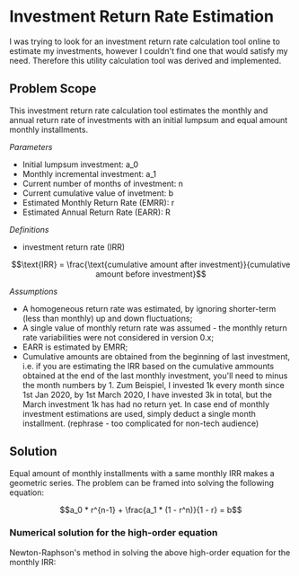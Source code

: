 # Investment Return Rate Estimation

I was trying to look for an investment return rate calculation tool online to estimate my investments, however I couldn't find one that would satisfy my need. Therefore this utility calculation tool was derived and implemented. 

## Problem Scope

This investment return rate calculation tool estimates the monthly and annual return rate of investments with an initial lumpsum and equal amount monthly installments. 

*Parameters*
 - Initial lumpsum investment: a_0
 - Monthly incremental investment: a_1
 - Current number of months of investment: n
 - Current cumulative value of invetment: b
 - Estimated Monthly Return Rate (EMRR): r
 - Estimated Annual Return Rate (EARR): R

*Definitions*
 - investment return rate (IRR)
 ```math
\text{IRR} = \frac{\text{cumulative amount after investment}}{cumulative amount before investment}
 ```

*Assumptions*
 - A homogeneous return rate was estimated, by ignoring shorter-term (less than monthly) up and down fluctuations;
 - A single value of monthly return rate was assumed - the monthly return rate variabilities were not considered in version 0.x;
 - EARR is estimated by EMRR;
 - Cumulative amounts are obtained from the beginning of last investment, i.e. if you are estimating the IRR based on the cumulative ammounts obtained at the end of the last monthly investment, you'll need to minus the month numbers by 1. Zum Beispiel, I invested 1k every month since 1st Jan 2020, by 1st March 2020, I have invested 3k in total, but the March investment 1k has had no return yet. In case end of monthly investment estimations are used, simply deduct a single month installment. (rephrase - too complicated for non-tech audience)

## Solution
Equal amount of monthly installments with a same monthly IRR makes a geometric series. The problem can be framed into solving the following equation:

```math
a_0 * r^{n-1} + \frac{a_1 * (1 - r^n)}{1 - r} = b
```

### Numerical solution for the high-order equation

Newton-Raphson's method in solving the above high-order equation for the monthly IRR:

